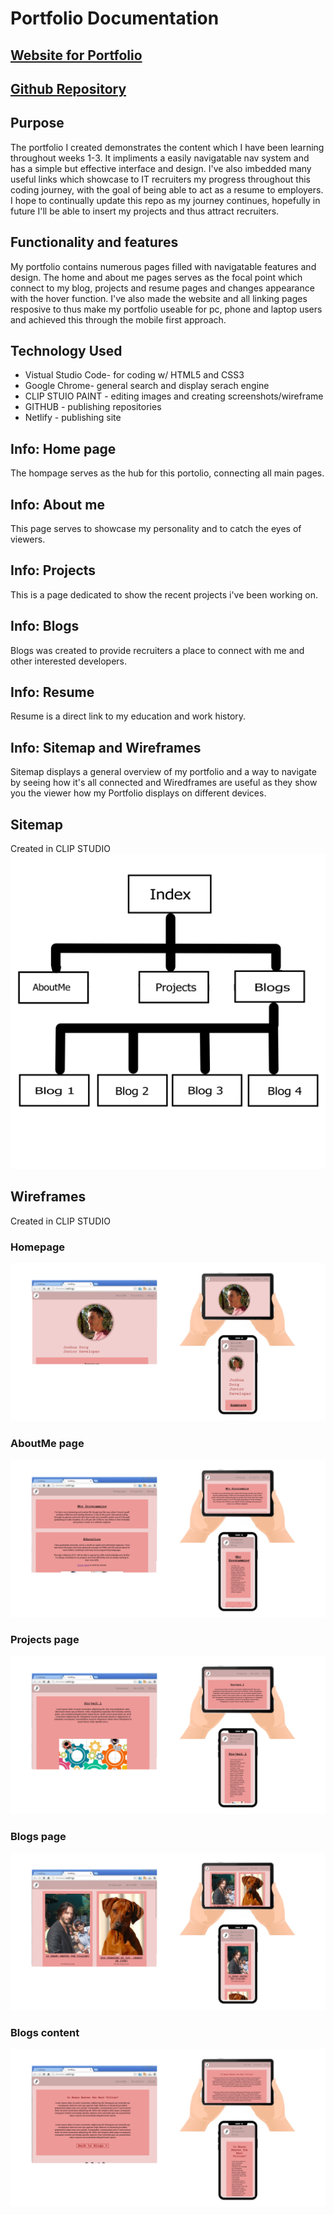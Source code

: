 # Portfolio Documentation

## [Website for Portfolio](https://calm-conkies-04ace2.netlify.app/index.html) 

## [Github Repository](https://github.com/doigiee/JoshuaDoig_T1A2)

## Purpose 
The portfolio I created demonstrates the content which I have been learning throughout weeks 1-3. It impliments a easily navigatable nav system and has a simple but effective interface and design. I've also imbedded many useful links which showcase to IT recruiters my progress throughout this coding journey, with the goal of being able to act as a resume to employers. I hope to continually update this repo as my journey continues, hopefully in future I'll be able to insert my projects and thus attract recruiters. 

## Functionality and features
My portfolio contains numerous pages filled with navigatable features and design. The home and about me pages serves as the focal point which connect to my blog, projects and resume pages and changes appearance with the hover function. I've also made the website and all linking pages resposive to thus make my portfolio useable for pc, phone and laptop users and achieved this through the mobile first approach.

## Technology Used
- Vistual Studio Code- for coding w/ HTML5 and CSS3
- Google Chrome- general search and display serach engine
- CLIP STUIO PAINT - editing images and creating screenshots/wireframe
- GITHUB - publishing repositories
- Netlify - publishing site

## Info: Home page
The hompage serves as the hub for this portolio, connecting all main pages.

## Info: About me 
This page serves to showcase my personality and to catch the eyes of viewers.

## Info: Projects
This is a page dedicated to show the recent projects i've been working on.

## Info: Blogs
Blogs was created to provide recruiters a place to connect with me and other interested developers.

## Info: Resume
Resume is a direct link to my education and work history.

## Info: Sitemap and Wireframes
Sitemap displays a general overview of my portfolio and a way to navigate by seeing how it's all connected and Wiredframes are useful as they show you the viewer how my Portfolio displays on different devices.

## Sitemap
Created in CLIP STUDIO
![](Sitemap/Sitemap.jpg) 

## Wireframes
Created in CLIP STUDIO
### Homepage
![](Screenshots/Homepage.jpg)
### AboutMe page
![](Screenshots/Aboutme.jpg)
### Projects page
![](Screenshots/Projects.jpg)
### Blogs page
![](Screenshots/Blogs.jpg)
### Blogs content
![](Screenshots/Blogsall.jpg)

